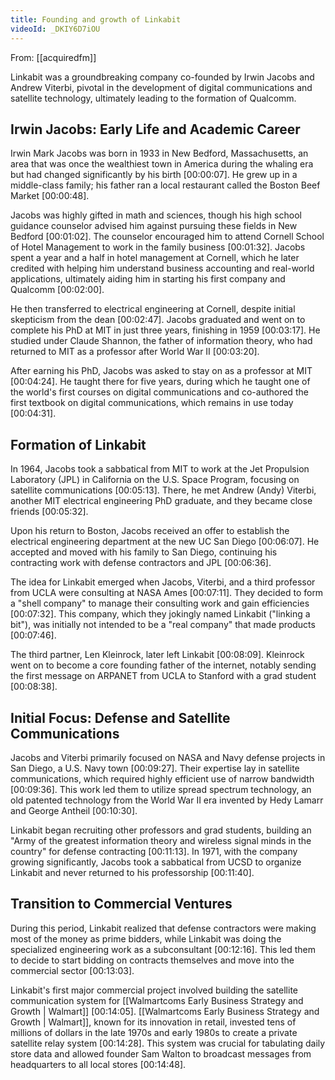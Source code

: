 ```yaml
---
title: Founding and growth of Linkabit
videoId: _DKIY6D7iOU
---
```


From: [[acquiredfm]] <br/> 

Linkabit was a groundbreaking company co-founded by Irwin Jacobs and Andrew Viterbi, pivotal in the development of digital communications and satellite technology, ultimately leading to the formation of Qualcomm.

## Irwin Jacobs: Early Life and Academic Career

Irwin Mark Jacobs was born in 1933 in New Bedford, Massachusetts, an area that was once the wealthiest town in America during the whaling era but had changed significantly by his birth <a class="yt-timestamp" data-t="00:00:07">[00:00:07]</a>. He grew up in a middle-class family; his father ran a local restaurant called the Boston Beef Market <a class="yt-timestamp" data-t="00:00:48">[00:00:48]</a>.

Jacobs was highly gifted in math and sciences, though his high school guidance counselor advised him against pursuing these fields in New Bedford <a class="yt-timestamp" data-t="00:01:02">[00:01:02]</a>. The counselor encouraged him to attend Cornell School of Hotel Management to work in the family business <a class="yt-timestamp" data-t="00:01:32">[00:01:32]</a>. Jacobs spent a year and a half in hotel management at Cornell, which he later credited with helping him understand business accounting and real-world applications, ultimately aiding him in starting his first company and Qualcomm <a class="yt-timestamp" data-t="00:02:00">[00:02:00]</a>.

He then transferred to electrical engineering at Cornell, despite initial skepticism from the dean <a class="yt-timestamp" data-t="00:02:47">[00:02:47]</a>. Jacobs graduated and went on to complete his PhD at MIT in just three years, finishing in 1959 <a class="yt-timestamp" data-t="00:03:17">[00:03:17]</a>. He studied under Claude Shannon, the father of information theory, who had returned to MIT as a professor after World War II <a class="yt-timestamp" data-t="00:03:20">[00:03:20]</a>.

After earning his PhD, Jacobs was asked to stay on as a professor at MIT <a class="yt-timestamp" data-t="00:04:24">[00:04:24]</a>. He taught there for five years, during which he taught one of the world's first courses on digital communications and co-authored the first textbook on digital communications, which remains in use today <a class="yt-timestamp" data-t="00:04:31">[00:04:31]</a>.

## Formation of Linkabit

In 1964, Jacobs took a sabbatical from MIT to work at the Jet Propulsion Laboratory (JPL) in California on the U.S. Space Program, focusing on satellite communications <a class="yt-timestamp" data-t="00:05:13">[00:05:13]</a>. There, he met Andrew (Andy) Viterbi, another MIT electrical engineering PhD graduate, and they became close friends <a class="yt-timestamp" data-t="00:05:32">[00:05:32]</a>.

Upon his return to Boston, Jacobs received an offer to establish the electrical engineering department at the new UC San Diego <a class="yt-timestamp" data-t="00:06:07">[00:06:07]</a>. He accepted and moved with his family to San Diego, continuing his contracting work with defense contractors and JPL <a class="yt-timestamp" data-t="00:06:36">[00:06:36]</a>.

The idea for Linkabit emerged when Jacobs, Viterbi, and a third professor from UCLA were consulting at NASA Ames <a class="yt-timestamp" data-t="00:07:11">[00:07:11]</a>. They decided to form a "shell company" to manage their consulting work and gain efficiencies <a class="yt-timestamp" data-t="00:07:32">[00:07:32]</a>. This company, which they jokingly named Linkabit ("linking a bit"), was initially not intended to be a "real company" that made products <a class="yt-timestamp" data-t="00:07:46">[00:07:46]</a>.

The third partner, Len Kleinrock, later left Linkabit <a class="yt-timestamp" data-t="00:08:09">[00:08:09]</a>. Kleinrock went on to become a core founding father of the internet, notably sending the first message on ARPANET from UCLA to Stanford with a grad student <a class="yt-timestamp" data-t="00:08:38">[00:08:38]</a>.

## Initial Focus: Defense and Satellite Communications

Jacobs and Viterbi primarily focused on NASA and Navy defense projects in San Diego, a U.S. Navy town <a class="yt-timestamp" data-t="00:09:27">[00:09:27]</a>. Their expertise lay in satellite communications, which required highly efficient use of narrow bandwidth <a class="yt-timestamp" data-t="00:09:36">[00:09:36]</a>. This work led them to utilize spread spectrum technology, an old patented technology from the World War II era invented by Hedy Lamarr and George Antheil <a class="yt-timestamp" data-t="00:10:30">[00:10:30]</a>.

Linkabit began recruiting other professors and grad students, building an "Army of the greatest information theory and wireless signal minds in the country" for defense contracting <a class="yt-timestamp" data-t="00:11:13">[00:11:13]</a>. In 1971, with the company growing significantly, Jacobs took a sabbatical from UCSD to organize Linkabit and never returned to his professorship <a class="yt-timestamp" data-t="00:11:40">[00:11:40]</a>.

## Transition to Commercial Ventures

During this period, Linkabit realized that defense contractors were making most of the money as prime bidders, while Linkabit was doing the specialized engineering work as a subconsultant <a class="yt-timestamp" data-t="00:12:16">[00:12:16]</a>. This led them to decide to start bidding on contracts themselves and move into the commercial sector <a class="yt-timestamp" data-t="00:13:03">[00:13:03]</a>.

Linkabit's first major commercial project involved building the satellite communication system for [[Walmartcoms Early Business Strategy and Growth | Walmart]] <a class="yt-timestamp" data-t="00:14:05">[00:14:05]</a>. [[Walmartcoms Early Business Strategy and Growth | Walmart]], known for its innovation in retail, invested tens of millions of dollars in the late 1970s and early 1980s to create a private satellite relay system <a class="yt-timestamp" data-t="00:14:28">[00:14:28]</a>. This system was crucial for tabulating daily store data and allowed founder Sam Walton to broadcast messages from headquarters to all local stores <a class="yt-timestamp" data-t="00:14:48">[00:14:48]</a>.